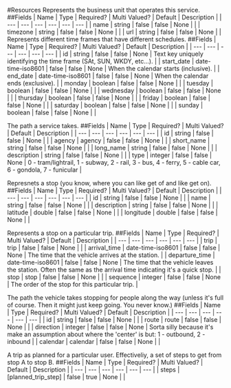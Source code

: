 #Resources
Represents the business unit that operates this service.
##Fields
| Name | Type | Required? | Multi Valued? | Default | Description |
| --- | --- | --- | --- | --- | --- |
| name | string | false | false | None |  |
| timezone | string | false | false | None |  |
| url | string | false | false | None |  |
Represents different time frames that have different schedules.
##Fields
| Name | Type | Required? | Multi Valued? | Default | Description |
| --- | --- | --- | --- | --- | --- |
| id | string | false | false | None | Text key uniquely identifying the time frame (SAt, SUN, WKDY, etc...). |
| start_date | date-time-iso8601 | false | false | None | When the calendar starts (inclusive). |
| end_date | date-time-iso8601 | false | false | None | When the calendar ends (exclusive). |
| monday | boolean | false | false | None |  |
| tuesday | boolean | false | false | None |  |
| wednesday | boolean | false | false | None |  |
| thursday | boolean | false | false | None |  |
| friday | boolean | false | false | None |  |
| saturday | boolean | false | false | None |  |
| sunday | boolean | false | false | None |  |

The path a service takes.
##Fields
| Name | Type | Required? | Multi Valued? | Default | Description |
| --- | --- | --- | --- | --- | --- |
| id | string | false | false | None |  |
| agency | agency | false | false | None |  |
| short_name | string | false | false | None |  |
| long_name | string | false | false | None |  |
| description | string | false | false | None |  |
| type | integer | false | false | None | 0 - tram/lightrail, 1 - subway, 2 - rail, 3 - bus, 4 - ferry, 5 - cable car, 6 - gondola, 7 - funicular |

Represnets a stop (you know, where you can like get of and like get on).
##Fields
| Name | Type | Required? | Multi Valued? | Default | Description |
| --- | --- | --- | --- | --- | --- |
| id | string | false | false | None |  |
| name | string | false | false | None |  |
| description | string | false | false | None |  |
| latitude | double | false | false | None |  |
| longitude | double | false | false | None |  |

Represents a stop on a particular trip.
##Fields
| Name | Type | Required? | Multi Valued? | Default | Description |
| --- | --- | --- | --- | --- | --- |
| trip | trip | false | false | None |  |
| arrival_time | date-time-iso8601 | false | false | None | The time that the vehicle arrives at the station. |
| departure_time | date-time-iso8601 | false | false | None | The time that the vehicle leaves the station.  Often the same as the arrival time indicating it's a quick stop. |
| stop | stop | false | false | None |  |
| sequence | integer | false | false | None | The order of the stop for this particular trip. |

The path the vehicle takes stopping for people along the way (unless it's full of course.  Then it might just keep going.  You never know.)
##Fields
| Name | Type | Required? | Multi Valued? | Default | Description |
| --- | --- | --- | --- | --- | --- |
| id | string | false | false | None |  |
| route | route | false | false | None |  |
| direction | integer | false | false | None | Sorta silly because it's make an assumption about where the 'center' is but: 1 - outbound, 2 - inbound |
| calendar | calendar | false | false | None |  |

A trip as planned for a particular user.  Effectiveliy, a set of steps to get from stop A to stop B.
##Fields
| Name | Type | Required? | Multi Valued? | Default | Description |
| --- | --- | --- | --- | --- | --- |
| steps | [planned_trip_step] | false | true | None |  |

